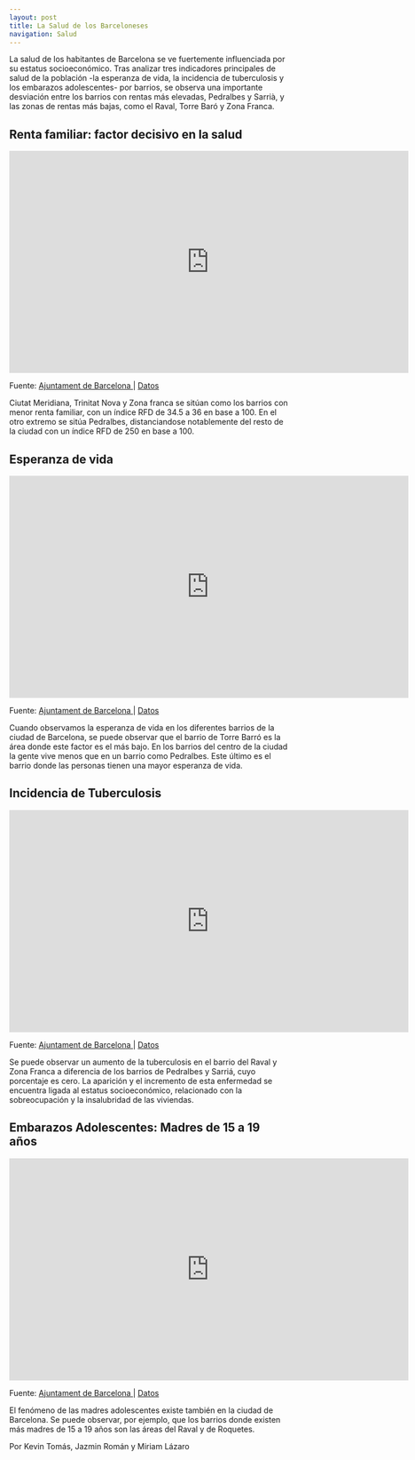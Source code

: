 ```yaml
---
layout: post
title: La Salud de los Barceloneses
navigation: Salud
---
```



La salud de los habitantes de Barcelona se ve fuertemente influenciada por su estatus socioeconómico. Tras analizar tres indicadores principales de salud de la población -la esperanza de vida, la incidencia de tuberculosis y los embarazos adolescentes- por barrios, se observa una importante desviación entre los barrios con rentas más elevadas, Pedralbes y Sarrià, y las zonas de rentas más bajas, como el Raval, Torre Baró y Zona Franca.

<h2>Renta familiar: factor decisivo en la salud</h2>
<iframe width="720" height="400" scrolling="no" frameborder="no" src="https://fusiontables.google.com/embedviz?containerId=googft-gviz-canvas&amp;q=select+col2%3E%3E0%2C+col10%3E%3E0%2C+col4%3E%3E2+from+1wjbapBtaPsiFwG7YYxWdcpVFK8064LSVIaeVt752+order+by+col10%3E%3E0+asc+limit+50&amp;viz=GVIZ&amp;t=LINE&amp;uiversion=2&amp;gco_forceIFrame=true&amp;gco_hasLabelsColumn=true&amp;gco_vAxes=%5B%7B%22title%22%3Anull%2C+%22minValue%22%3Anull%2C+%22maxValue%22%3Anull%2C+%22useFormatFromData%22%3Atrue%2C+%22viewWindow%22%3A%7B%22max%22%3Anull%2C+%22min%22%3Anull%7D%7D%2C%7B%22useFormatFromData%22%3Atrue%2C+%22viewWindow%22%3A%7B%22max%22%3Anull%2C+%22min%22%3Anull%7D%2C+%22minValue%22%3Anull%2C+%22maxValue%22%3Anull%7D%5D&amp;gco_useFirstColumnAsDomain=true&amp;gco_legacyScatterChartLabels=true&amp;gco_curveType=&amp;gco_booleanRole=certainty&amp;gco_lineWidth=2&amp;gco_hAxis=%7B%22useFormatFromData%22%3Atrue%2C+%22minValue%22%3Anull%2C+%22maxValue%22%3Anull%2C+%22viewWindow%22%3Anull%2C+%22viewWindowMode%22%3Anull%7D&amp;gco_legend=none&amp;gco_series=%7B%220%22%3A%7B%22color%22%3A%22none%22%7D%2C+%221%22%3A%7B%22color%22%3A%22%2338761d%22%7D%7D&amp;att=true&amp;width=720&amp;height=385"></iframe>

Fuente: <a href="http://www.bcn.cat/estadistica/catala/dades/barris/economia/renda/rdfamiliar/index.htm"> Ajuntament de Barcelona <a> | <a href="https://drive.google.com/open?id=1wjbapBtaPsiFwG7YYxWdcpVFK8064LSVIaeVt752"> Datos </a>

Ciutat Meridiana, Trinitat Nova y Zona franca se sitúan como los barrios con menor renta familiar, con un índice RFD de 34.5 a 36 en base a 100. En el otro extremo se sitúa Pedralbes, distanciandose notablemente del resto de la ciudad con un índice RFD de 250 en base a 100.


<h2>Esperanza de vida</h2>

<iframe width="720" height="400" scrolling="no" frameborder="no" src="https://fusiontables.google.com/embedviz?containerId=googft-gviz-canvas&amp;q=select+col2%3E%3E0%2C+col10%3E%3E0%2C+col7%3E%3E1+from+1JLgacpi8SKqc3JRp8zhhFQ13w4ttM8rpob_kL0rT+order+by+col10%3E%3E0+asc+limit+50&amp;viz=GVIZ&amp;t=LINE&amp;uiversion=2&amp;gco_forceIFrame=true&amp;gco_hasLabelsColumn=true&amp;gco_vAxes=%5B%7B%22title%22%3Anull%2C+%22minValue%22%3Anull%2C+%22maxValue%22%3Anull%2C+%22useFormatFromData%22%3Atrue%2C+%22viewWindow%22%3A%7B%22max%22%3Anull%2C+%22min%22%3Anull%7D%7D%2C%7B%22useFormatFromData%22%3Atrue%2C+%22viewWindow%22%3A%7B%22max%22%3Anull%2C+%22min%22%3Anull%7D%2C+%22minValue%22%3Anull%2C+%22maxValue%22%3Anull%2C+%22textStyle%22%3A%7B%22color%22%3A%22none%22%2C+%22fontSize%22%3A12%7D%7D%5D&amp;gco_useFirstColumnAsDomain=true&amp;gco_legacyScatterChartLabels=true&amp;gco_curveType=&amp;gco_booleanRole=certainty&amp;gco_lineWidth=2&amp;gco_hAxis=%7B%22useFormatFromData%22%3Atrue%2C+%22minValue%22%3Anull%2C+%22maxValue%22%3Anull%2C+%22viewWindow%22%3Anull%2C+%22viewWindowMode%22%3Anull%7D&amp;gco_legend=none&amp;gco_series=%7B%220%22%3A%7B%22targetAxisIndex%22%3A1%2C+%22color%22%3A%22none%22%7D%2C+%221%22%3A%7B%22color%22%3A%22%2338761d%22%7D%7D&amp;att=true&amp;width=720&amp;height=385"></iframe>

Fuente: <a href="http://www.bcn.cat/estadistica/catala/dades/barris/tvida/salutpublica/index.htm"> Ajuntament de Barcelona <a> | <a href="https://drive.google.com/open?id=1JLgacpi8SKqc3JRp8zhhFQ13w4ttM8rpob_kL0rT"> Datos </a>

Cuando observamos la esperanza de vida en los diferentes barrios de la ciudad de Barcelona, se puede observar que el barrio de Torre Barró es la área donde este factor es el más bajo. En los barrios del centro de la ciudad la gente vive menos que en un barrio como Pedralbes. Este último es el barrio donde las personas tienen una mayor esperanza de vida.


<h2>Incidencia de Tuberculosis</h2>

<iframe width="720" height="400" scrolling="no" frameborder="no" src="https://fusiontables.google.com/embedviz?containerId=googft-gviz-canvas&amp;q=select+col2%3E%3E0%2C+col2%3E%3E2%2C+col10%3E%3E0+from+1LSYnsNqQhk9g4aBefSmO4VlhU2_DWkFO452uwojQ+order+by+col10%3E%3E0+asc+limit+50&amp;viz=GVIZ&amp;t=LINE&amp;uiversion=2&amp;gco_forceIFrame=true&amp;gco_hasLabelsColumn=true&amp;gco_vAxes=%5B%7B%22title%22%3Anull%2C+%22minValue%22%3Anull%2C+%22maxValue%22%3Anull%2C+%22useFormatFromData%22%3Atrue%2C+%22viewWindow%22%3A%7B%22max%22%3Anull%2C+%22min%22%3Anull%7D%7D%2C%7B%22useFormatFromData%22%3Atrue%2C+%22viewWindow%22%3A%7B%22max%22%3Anull%2C+%22min%22%3Anull%7D%2C+%22minValue%22%3Anull%2C+%22maxValue%22%3Anull%7D%5D&amp;gco_useFirstColumnAsDomain=true&amp;gco_legacyScatterChartLabels=true&amp;gco_curveType=&amp;gco_booleanRole=certainty&amp;gco_lineWidth=2&amp;gco_hAxis=%7B%22useFormatFromData%22%3Atrue%2C+%22minValue%22%3Anull%2C+%22maxValue%22%3Anull%2C+%22viewWindow%22%3Anull%2C+%22viewWindowMode%22%3Anull%7D&amp;gco_legend=none&amp;gco_series=%7B%220%22%3A%7B%22color%22%3A%22%236aa84f%22%2C+%22lineWidth%22%3A4%7D%2C+%221%22%3A%7B%22color%22%3A%22none%22%7D%7D&amp;att=true&amp;width=720&amp;height=385"></iframe>

Fuente: <a href="http://www.bcn.cat/estadistica/catala/dades/barris/tvida/salutpublica/index.htm"> Ajuntament de Barcelona <a> | <a href="https://drive.google.com/open?id=1LSYnsNqQhk9g4aBefSmO4VlhU2_DWkFO452uwojQ"> Datos </a>

Se puede observar un aumento de la tuberculosis en el barrio del Raval y Zona Franca a diferencia de los barrios de Pedralbes y Sarriá, cuyo porcentaje es cero. La aparición y el incremento de esta enfermedad se encuentra ligada al estatus socioeconómico, relacionado con la sobreocupación y la insalubridad de las viviendas. 

<h2>Embarazos Adolescentes: Madres de 15 a 19 años</h2>

<iframe width="720" height="400" scrolling="no" frameborder="no" src="https://fusiontables.google.com/embedviz?containerId=googft-gviz-canvas&amp;q=select+col2%3E%3E0%2C+col9%3E%3E1%2C+col10%3E%3E0+from+1IteNYqFfu0Avtgqi5sjiz80LwFOMmPZKA8lNA7ew+order+by+col10%3E%3E0+asc+limit+50&amp;viz=GVIZ&amp;t=LINE&amp;uiversion=2&amp;gco_forceIFrame=true&amp;gco_hasLabelsColumn=true&amp;gco_vAxes=%5B%7B%22title%22%3Anull%2C+%22minValue%22%3Anull%2C+%22maxValue%22%3Anull%2C+%22useFormatFromData%22%3Atrue%2C+%22viewWindow%22%3A%7B%22max%22%3Anull%2C+%22min%22%3Anull%7D%7D%2C%7B%22useFormatFromData%22%3Atrue%2C+%22viewWindow%22%3A%7B%22max%22%3Anull%2C+%22min%22%3Anull%7D%2C+%22minValue%22%3Anull%2C+%22maxValue%22%3Anull%7D%5D&amp;gco_useFirstColumnAsDomain=true&amp;gco_legacyScatterChartLabels=true&amp;gco_curveType=&amp;gco_booleanRole=certainty&amp;gco_lineWidth=2&amp;gco_hAxis=%7B%22useFormatFromData%22%3Atrue%2C+%22minValue%22%3Anull%2C+%22maxValue%22%3Anull%2C+%22viewWindow%22%3Anull%2C+%22viewWindowMode%22%3Anull%7D&amp;gco_legend=none&amp;gco_series=%7B%220%22%3A%7B%22color%22%3A%22%2338761d%22%7D%2C+%221%22%3A%7B%22color%22%3A%22none%22%7D%7D&amp;att=true&amp;width=720&amp;height=385"></iframe>

Fuente: <a href="http://www.bcn.cat/estadistica/catala/dades/barris/tvida/salutpublica/index.htm"> Ajuntament de Barcelona <a> | <a href="https://drive.google.com/open?id=1IteNYqFfu0Avtgqi5sjiz80LwFOMmPZKA8lNA7ew"> Datos </a>

El fenómeno de las madres adolescentes existe también en la ciudad de Barcelona. Se puede observar, por ejemplo, que los barrios donde existen más madres de 15 a 19 años son las áreas del Raval y de Roquetes.

Por Kevin Tomás, Jazmin Román y Miriam Lázaro


